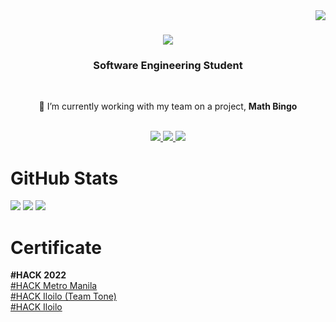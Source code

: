 <img align="right" src="https://visitor-badge.laobi.icu/badge?page_id=jivayydelacruz.jivayydelacruz" />

<h1 align="center">
    <img src="https://readme-typing-svg.herokuapp.com/?font=Righteous&size=35&center=true&vCenter=true&width=500&height=70&duration=4000&lines=Hi+There!+👋;+I%27m+Jiv+Dela%20Cruz!;" />
</h1>

<h3 align="center">Software Engineering Student</h3>
<br/>

<div align="center">
    
 🔭 I’m currently working with my team on a project, **Math Bingo**
 </div>
 
 <br/>
 
<div align="center"> 
  <a href="mailto:jivayydelacruz@gmail.com">
    <img src="https://img.shields.io/badge/Gmail-333333?style=for-the-badge&logo=gmail&logoColor=red" />
  </a>
  <a href="https://www.linkedin.com/in/jiverlee-p-dela-cruz-41716a253/" target="_blank">
    <img src="https://img.shields.io/badge/LinkedIn-0077B5?style=for-the-badge&logo=linkedin&logoColor=white" target="_blank" />
  </a>
  <a href="https://www.facebook.com/iam.jivdelacruz23/">
    <img src="https://img.shields.io/badge/Facebook-%231877F2.svg?style=for-the-badge&logo=Facebook&logoColor=white" />
  </a>
</div>

# GitHub Stats
![](https://github-readme-stats.vercel.app/api?username=jivayydelacruz&show_icons=true&theme=onedark&card_width=495&rank_icon=percentile&hide_border=true&border_radius=0)
![](https://github-readme-streak-stats.herokuapp.com/?user=jivayydelacruz&show_icons=true&count_private=true&theme=onedark&layout=compact&hide_border=true&card_width=495&border_radius=0)
![](https://github-profile-trophy.vercel.app/?username=jivayydelacruz&theme=discord&no-frame=false&no-bg=true&margin-w=4)

# Certificate
**#HACK 2022**\
[#HACK Metro Manila](https://drive.google.com/file/d/1GaQNzLcXHqkV1F9zaq_OhzxfTwQrVjsy/view)\
[#HACK Iloilo (Team Tone)](https://drive.google.com/file/d/1bVjnLlE9EfXRa0s2jl6UBRyYWn6Y5vXL/view)\
[#HACK Iloilo](https://drive.google.com/file/d/11SSGrj4LLt0y88Bb7aEHigQW7pZbk9z6/view)
